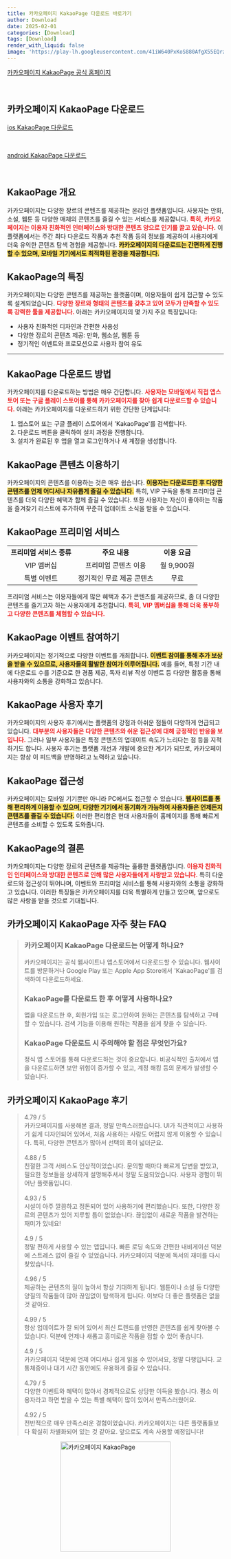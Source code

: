 ```yaml
---
title: 카카오페이지 KakaoPage 다운로드 바로가기
author: Download
date: 2025-02-01
categories: [Download]
tags: [Download]
render_with_liquid: false
image: 'https://play-lh.googleusercontent.com/41iW640PxKoS880AfgX55EQrzI7jO-SEkUt8tK-KUJrSn2f1784QoJZ8WSRpGmMsGcU=s256-rw'
---
```

<p><a class='click-button' title='카카오페이지 KakaoPage' href='https://page.kakao.com/' rel='nofollow'>카카오페이지 KakaoPage 공식 홈페이지</a></p><br>
<h2 id='카카오페이지 KakaoPage_다운로드'>카카오페이지 KakaoPage 다운로드</h2>
<p><a class="click-button ios" title="KakaoPage 다운로드" href="https://apps.apple.com/kr/app/%EC%B9%B4%EC%B9%B4%EC%98%A4%ED%8E%98%EC%9D%B4%EC%A7%80/id616643813" rel="nofollow">ios KakaoPage 다운로드</a></p><br>
<p><a class="click-button android" title="KakaoPage 다운로드" href="https://play.google.comhttps://play.google.com/store/apps/details?id=com.kakao.page" rel="nofollow">android KakaoPage 다운로드</a></p><br>


<h2 id='KakaoPage_개요'>KakaoPage 개요</h2>

<p>카카오페이지는 다양한 장르의 콘텐츠를 제공하는 온라인 플랫폼입니다. 사용자는 만화, 소설, 웹툰 등 다양한 매체의 콘텐츠를 즐길 수 있는 서비스를 제공합니다. <b><span style="color: #ee2323;">특히, 카카오페이지는 이용자 친화적인 인터페이스와 방대한 콘텐츠 양으로 인기를 끌고 있습니다.</span></b> 이 플랫폼에서는 주간 최다 다운로드 작품과 추천 작품 등의 정보를 제공하여 사용자에게 더욱 유익한 콘텐츠 탐색 경험을 제공합니다. <b><span style="background-color: #ffe066;">카카오페이지의 다운로드는 간편하게 진행할 수 있으며, 모바일 기기에서도 최적화된 환경을 제공합니다.</span></b></p>

<h2 id='KakaoPage_특징'>KakaoPage의 특징</h2>

<p>카카오페이지는 다양한 콘텐츠를 제공하는 플랫폼이며, 이용자들이 쉽게 접근할 수 있도록 설계되었습니다. <b><span style="color: #ee2323;">다양한 장르와 형태의 콘텐츠를 갖추고 있어 모두가 만족할 수 있도록 강력한 툴을 제공합니다.</span></b> 아래는 카카오페이지의 몇 가지 주요 특징입니다:</p>

<ul>
    <li>사용자 친화적인 디자인과 간편한 사용성</li>
    <li>다양한 장르의 콘텐츠 제공: 만화, 웹소설, 웹툰 등</li>
    <li>정기적인 이벤트와 프로모션으로 사용자 참여 유도</li>
</ul>

<hr />

<h2 id='KakaoPage_다운로드_방법'>KakaoPage 다운로드 방법</h2>

<p>카카오페이지를 다운로드하는 방법은 매우 간단합니다. <b><span style="color: #ee2323;">사용자는 모바일에서 직접 앱스토어 또는 구글 플레이 스토어를 통해 카카오페이지를 찾아 쉽게 다운로드할 수 있습니다.</span></b> 아래는 카카오페이지를 다운로드하기 위한 간단한 단계입니다:</p>

<ol>
    <li>앱스토어 또는 구글 플레이 스토어에서 'KakaoPage'를 검색합니다.</li>
    <li>다운로드 버튼을 클릭하여 설치 과정을 진행합니다.</li>
    <li>설치가 완료된 후 앱을 열고 로그인하거나 새 계정을 생성합니다.</li>
</ol>

<h2 id='KakaoPage_콘텐츠_이용'>KakaoPage 콘텐츠 이용하기</h2>

<p>카카오페이지의 콘텐츠를 이용하는 것은 매우 쉽습니다. <b><span style="background-color: #ffe066;">이용자는 다운로드한 후 다양한 콘텐츠를 언제 어디서나 자유롭게 즐길 수 있습니다.</span></b> 특히, VIP 구독을 통해 프리미엄 콘텐츠를 더욱 다양한 혜택과 함께 즐길 수 있습니다. 또한 사용자는 자신이 좋아하는 작품을 즐겨찾기 리스트에 추가하여 꾸준히 업데이트 소식을 받을 수 있습니다.</p>

<h2 id='KakaoPage_프리미엄_서비스'>KakaoPage 프리미엄 서비스</h2>

<table>
    <tr>
        <td style="text-align: center; height: 17px;"><b>프리미엄 서비스 종류</b></td>
        <td style="text-align: center; height: 17px;"><b>주요 내용</b></td>
        <td style="text-align: center; height: 17px;"><b>이용 요금</b></td>
    </tr>
    <tr>
        <td style="text-align: center; height: 17px;">VIP 멤버십</td>
        <td style="text-align: center; height: 17px;">프리미엄 콘텐츠 이용</td>
        <td style="text-align: center; height: 17px;">월 9,900원</td>
    </tr>
    <tr>
        <td style="text-align: center; height: 17px;">특별 이벤트</td>
        <td style="text-align: center; height: 17px;">정기적인 무료 제공 콘텐츠</td>
        <td style="text-align: center; height: 17px;">무료</td>
    </tr>
</table>

<p>프리미엄 서비스는 이용자들에게 많은 혜택과 추가 콘텐츠를 제공하므로, 좀 더 다양한 콘텐츠를 즐기고자 하는 사용자에게 추천합니다. <b><span style="color: #ee2323;">특히, VIP 멤버십을 통해 더욱 풍부하고 다양한 콘텐츠를 체험할 수 있습니다.</span></b></p>

<h2 id='KakaoPage_이벤트_참여'>KakaoPage 이벤트 참여하기</h2>

<p>카카오페이지는 정기적으로 다양한 이벤트를 개최합니다. <b><span style="background-color: #ffe066;">이벤트 참여를 통해 추가 보상을 받을 수 있으므로, 사용자들의 활발한 참여가 이루어집니다.</span></b> 예를 들어, 특정 기간 내에 다운로드 수를 기준으로 한 경품 제공, 독자 리뷰 작성 이벤트 등 다양한 활동을 통해 사용자와의 소통을 강화하고 있습니다.</p>

<h2 id='KakaoPage_사용자_후기'>KakaoPage 사용자 후기</h2>

<p>카카오페이지의 사용자 후기에서는 플랫폼의 강점과 아쉬운 점들이 다양하게 언급되고 있습니다. <b><span style="color: #ee2323;">대부분의 사용자들은 다양한 콘텐츠와 쉬운 접근성에 대해 긍정적인 반응을 보입니다.</span></b> 그러나 일부 사용자들은 특정 콘텐츠의 업데이트 속도가 느리다는 점 등을 지적하기도 합니다. 사용자 후기는 플랫폼 개선과 개발에 중요한 계기가 되므로, 카카오페이지는 항상 이 피드백을 반영하려고 노력하고 있습니다.</p>

<h2 id='KakaoPage_접근성'>KakaoPage 접근성</h2>

<p>카카오페이지는 모바일 기기뿐만 아니라 PC에서도 접근할 수 있습니다. <b><span style="background-color: #ffe066;">웹사이트를 통해 편리하게 이용할 수 있으며, 다양한 기기에서 동기화가 가능하여 사용자들은 언제든지 콘텐츠를 즐길 수 있습니다.</span></b> 이러한 편리함은 현대 사용자들이 홈페이지를 통해 빠르게 콘텐츠를 소비할 수 있도록 도와줍니다.</p>

<h2 id='KakaoPage_결론'>KakaoPage의 결론</h2>

<p>카카오페이지는 다양한 장르의 콘텐츠를 제공하는 훌륭한 플랫폼입니다. <b><span style="color: #ee2323;">이용자 친화적인 인터페이스와 방대한 콘텐츠로 인해 많은 사용자들에게 사랑받고 있습니다.</span></b> 특히 다운로드와 접근성이 뛰어나며, 이벤트와 프리미엄 서비스를 통해 사용자와의 소통을 강화하고 있습니다. 이러한 특징들은 카카오페이지를 더욱 특별하게 만들고 있으며, 앞으로도 많은 사랑을 받을 것으로 기대됩니다.</p>


<h2 id='카카오페이지 KakaoPage_자주_찾는_FAQ'>카카오페이지 KakaoPage 자주 찾는 FAQ</h2>
<div itemscope="" itemtype="https://schema.org/FAQPage"> <blockquote> <div itemscope="" itemprop="mainEntity" itemtype="https://schema.org/Question"> <h3 itemprop="name">카카오페이지 KakaoPage 다운로드는 어떻게 하나요?</h3> <div itemscope="" itemprop="acceptedAnswer" itemtype="https://schema.org/Answer"> <span itemprop="text"> <p>카카오페이지는 공식 웹사이트나 앱스토어에서 다운로드할 수 있습니다. 웹사이트를 방문하거나 Google Play 또는 Apple App Store에서 'KakaoPage'를 검색하여 다운로드하세요.</p> </span> </div> </div> <div itemscope="" itemprop="mainEntity" itemtype="https://schema.org/Question"> <h3 itemprop="name">KakaoPage를 다운로드 한 후 어떻게 사용하나요?</h3> <div itemscope="" itemprop="acceptedAnswer" itemtype="https://schema.org/Answer"> <span itemprop="text"> <p>앱을 다운로드한 후, 회원가입 또는 로그인하여 원하는 콘텐츠를 탐색하고 구매할 수 있습니다. 검색 기능을 이용해 원하는 작품을 쉽게 찾을 수 있습니다.</p> </span> </div> </div> <div itemscope="" itemprop="mainEntity" itemtype="https://schema.org/Question"> <h3 itemprop="name">KakaoPage 다운로드 시 주의해야 할 점은 무엇인가요?</h3> <div itemscope="" itemprop="acceptedAnswer" itemtype="https://schema.org/Answer"> <span itemprop="text"> <p>정식 앱 스토어를 통해 다운로드하는 것이 중요합니다. 비공식적인 출처에서 앱을 다운로드하면 보안 위험이 증가할 수 있고, 계정 해킹 등의 문제가 발생할 수 있습니다.</p> </span> </div> </div> </blockquote> </div>
<h2 id='카카오페이지 KakaoPage_후기'>카카오페이지 KakaoPage 후기</h2>
<div itemscope itemtype="https://schema.org/Product">
  <blockquote>
  <div itemprop="review" itemscope itemtype="https://schema.org/Review">
      <div itemprop="reviewRating" itemscope itemtype="https://schema.org/Rating"> <span itemprop="ratingValue">4.79</span> / <span itemprop="bestRating">5</span> </div>
      <span itemprop="reviewBody">카카오페이지를 사용해본 결과, 정말 만족스러웠습니다. UI가 직관적이고 사용하기 쉽게 디자인되어 있어서, 처음 사용하는 사람도 어렵지 않게 이용할 수 있습니다. 특히, 다양한 콘텐츠가 많아서 선택의 폭이 넓더군요.</span>
  </div>
  <br>
  <div itemprop="review" itemscope itemtype="https://schema.org/Review">
      <div itemprop="reviewRating" itemscope itemtype="https://schema.org/Rating"> <span itemprop="ratingValue">4.88</span> / <span itemprop="bestRating">5</span> </div>
      <span itemprop="reviewBody">친절한 고객 서비스도 인상적이었습니다. 문의할 때마다 빠르게 답변을 받았고, 필요한 정보들을 상세하게 설명해주셔서 정말 도움되었습니다. 사용자 경험이 뛰어난 플랫폼입니다.</span>
  </div>
  <br>
  <div itemprop="review" itemscope itemtype="https://schema.org/Review">
      <div itemprop="reviewRating" itemscope itemtype="https://schema.org/Rating"> <span itemprop="ratingValue">4.93</span> / <span itemprop="bestRating">5</span> </div>
      <span itemprop="reviewBody">시설이 아주 깔끔하고 정돈되어 있어 사용하기에 편리했습니다. 또한, 다양한 장르의 콘텐츠가 있어 지루할 틈이 없었습니다. 끊임없이 새로운 작품을 발견하는 재미가 있네요!</span>
  </div>
  <br>
  <div itemprop="review" itemscope itemtype="https://schema.org/Review">
      <div itemprop="reviewRating" itemscope itemtype="https://schema.org/Rating"> <span itemprop="ratingValue">4.9</span> / <span itemprop="bestRating">5</span> </div>
      <span itemprop="reviewBody">정말 편하게 사용할 수 있는 앱입니다. 빠른 로딩 속도와 간편한 내비게이션 덕분에 스트레스 없이 즐길 수 있었습니다. 카카오페이지 덕분에 독서의 재미를 다시 찾았습니다.</span>
  </div>
  <br>
  <div itemprop="review" itemscope itemtype="https://schema.org/Review">
      <div itemprop="reviewRating" itemscope itemtype="https://schema.org/Rating"> <span itemprop="ratingValue">4.96</span> / <span itemprop="bestRating">5</span> </div>
      <span itemprop="reviewBody">제공하는 콘텐츠의 질이 높아서 항상 기대하게 됩니다. 웹툰이나 소설 등 다양한 양질의 작품들이 많아 끊임없이 탐색하게 됩니다. 이보다 더 좋은 플랫폼은 없을 것 같아요.</span>
  </div>
  <br>
  <div itemprop="review" itemscope itemtype="https://schema.org/Review">
      <div itemprop="reviewRating" itemscope itemtype="https://schema.org/Rating"> <span itemprop="ratingValue">4.99</span> / <span itemprop="bestRating">5</span> </div>
      <span itemprop="reviewBody">항상 업데이트가 잘 되어 있어서 최신 트렌드를 반영한 콘텐츠를 쉽게 찾아볼 수 있습니다. 덕분에 언제나 새롭고 흥미로운 작품을 접할 수 있어 좋습니다.</span>
  </div>
  <br>
  <div itemprop="review" itemscope itemtype="https://schema.org/Review">
      <div itemprop="reviewRating" itemscope itemtype="https://schema.org/Rating"> <span itemprop="ratingValue">4.9</span> / <span itemprop="bestRating">5</span> </div>
      <span itemprop="reviewBody">카카오페이지 덕분에 언제 어디서나 쉽게 읽을 수 있어서요, 정말 다행입니다. 교통체증이나 대기 시간 동안에도 유용하게 즐길 수 있습니다.</span>
  </div>
  <br>
  <div itemprop="review" itemscope itemtype="https://schema.org/Review">
      <div itemprop="reviewRating" itemscope itemtype="https://schema.org/Rating"> <span itemprop="ratingValue">4.79</span> / <span itemprop="bestRating">5</span> </div>
      <span itemprop="reviewBody">다양한 이벤트와 혜택이 많아서 경제적으로도 상당한 이득을 봤습니다. 평소 이용자라고 하면 받을 수 있는 특별 혜택이 많이 있어서 만족스러웠어요.</span>
  </div>
  <br>
  <div itemprop="review" itemscope itemtype="https://schema.org/Review">
      <div itemprop="reviewRating" itemscope itemtype="https://schema.org/Rating"> <span itemprop="ratingValue">4.92</span> / <span itemprop="bestRating">5</span> </div>
      <span itemprop="reviewBody">전반적으로 매우 만족스러운 경험이었습니다. 카카오페이지는 다른 플랫폼들보다 확실히 차별화되어 있는 것 같아요. 앞으로도 계속 사용할 예정입니다!</span>
  </div>
  </blockquote>
</div>
<figure class="image" style="display: flex; justify-content: center; align-items: center; margin: 0;"><img src="https://play-lh.googleusercontent.com/41iW640PxKoS880AfgX55EQrzI7jO-SEkUt8tK-KUJrSn2f1784QoJZ8WSRpGmMsGcU=s256-rw" alt="카카오페이지 KakaoPage" width="256" height="256" style="max-width: 100%; height: auto;"></figure>